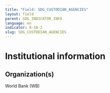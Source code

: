 ```yaml
---
title: "Field: SDG_CUSTODIAN_AGENCIES"
layout: field
parent: SDG_INDICATOR_INFO
language: en
indicator: 8-10-2
slug: SDG_CUSTODIAN_AGENCIES
---
```

# Institutional information

## Organization(s)

World Bank (WB)